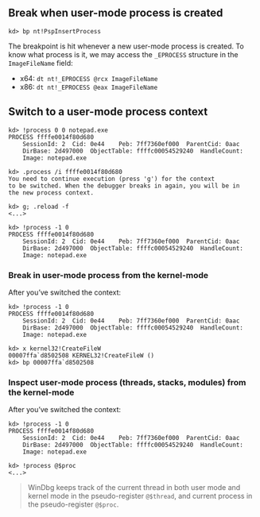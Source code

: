 ## Break when user-mode process is created

`kd> bp nt!PspInsertProcess`

The breakpoint is hit whenever a new user-mode process is created.
To know what process is it, we may access the `_EPROCESS` structure in the `ImageFileName` field:

* x64: `dt nt!_EPROCESS @rcx ImageFileName`
* x86: `dt nt!_EPROCESS @eax ImageFileName`

## Switch to a user-mode process context

```
kd> !process 0 0 notepad.exe
PROCESS ffffe0014f80d680
    SessionId: 2  Cid: 0e44    Peb: 7ff7360ef000  ParentCid: 0aac
    DirBase: 2d497000  ObjectTable: ffffc00054529240  HandleCount: 
    Image: notepad.exe

kd> .process /i ffffe0014f80d680
You need to continue execution (press 'g') for the context
to be switched. When the debugger breaks in again, you will be in
the new process context.

kd> g; .reload -f
<...>

kd> !process -1 0
PROCESS ffffe0014f80d680
    SessionId: 2  Cid: 0e44    Peb: 7ff7360ef000  ParentCid: 0aac
    DirBase: 2d497000  ObjectTable: ffffc00054529240  HandleCount: 
    Image: notepad.exe
```

### Break in user-mode process from the kernel-mode

After you’ve switched the context:

```
kd> !process -1 0
PROCESS ffffe0014f80d680
    SessionId: 2  Cid: 0e44    Peb: 7ff7360ef000  ParentCid: 0aac
    DirBase: 2d497000  ObjectTable: ffffc00054529240  HandleCount: 
    Image: notepad.exe

kd> x kernel32!CreateFileW
00007ffa`d8502508 KERNEL32!CreateFileW ()
kd> bp 00007ffa`d8502508
```

### Inspect user-mode process (threads, stacks, modules) from the kernel-mode

After you’ve switched the context:

```
kd> !process -1 0
PROCESS ffffe0014f80d680
    SessionId: 2  Cid: 0e44    Peb: 7ff7360ef000  ParentCid: 0aac
    DirBase: 2d497000  ObjectTable: ffffc00054529240  HandleCount: 
    Image: notepad.exe
    
kd> !process @$proc
<...>
```

> WinDbg keeps track of the current thread in both user mode and kernel mode in the pseudo-register `@$thread`, and current process in the pseudo-register `@$proc`.

